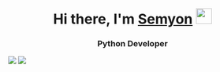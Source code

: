 <h1 align="center">Hi there, I'm <a href="https://daniilshat.ru/" target="_blank">Semyon</a> 
<img src="https://github.com/blackcater/blackcater/raw/main/images/Hi.gif" height="32"/></h1>
<h3 align="center">Python Developer</h3>

![](https://github-profile-summary-cards.vercel.app/api/cards/most-commit-language?username=semenvanyushin&theme=solarized_dark)
![](https://github-profile-summary-cards.vercel.app/api/cards/stats?username=semenvanyushin&theme=solarized_dark)
